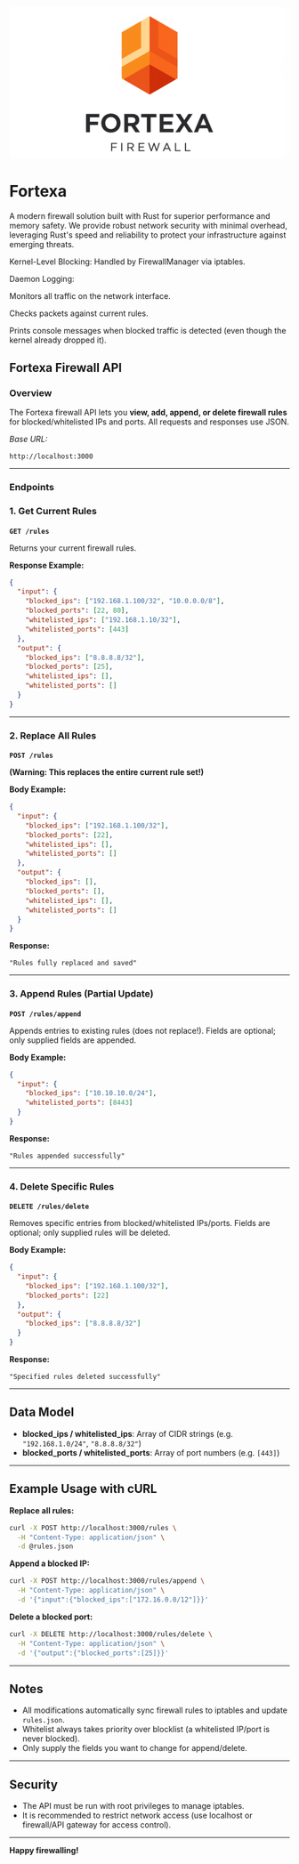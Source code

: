 <p align="center">
  <img src="/assets/img/logo-readme.png">
</p>

# Fortexa
A modern firewall solution built with Rust for superior performance and memory safety. We provide robust network security with minimal overhead, leveraging Rust's speed and reliability to protect your infrastructure against emerging threats.



Kernel-Level Blocking: Handled by FirewallManager via iptables.

Daemon Logging:

Monitors all traffic on the network interface.

Checks packets against current rules.

Prints console messages when blocked traffic is detected (even though the kernel already dropped it).

## Fortexa Firewall API

### Overview

The Fortexa firewall API lets you **view, add, append, or delete firewall rules** for blocked/whitelisted IPs and ports.
All requests and responses use JSON.

_Base URL:_

```
http://localhost:3000
```


---

### Endpoints

### 1. Get Current Rules

**`GET /rules`**

Returns your current firewall rules.

**Response Example:**

```json
{
  "input": {
    "blocked_ips": ["192.168.1.100/32", "10.0.0.0/8"],
    "blocked_ports": [22, 80],
    "whitelisted_ips": ["192.168.1.10/32"],
    "whitelisted_ports": [443]
  },
  "output": {
    "blocked_ips": ["8.8.8.8/32"],
    "blocked_ports": [25],
    "whitelisted_ips": [],
    "whitelisted_ports": []
  }
}
```


---

### 2. Replace All Rules

**`POST /rules`**

**(Warning: This replaces the entire current rule set!)**

**Body Example:**

```json
{
  "input": {
    "blocked_ips": ["192.168.1.100/32"],
    "blocked_ports": [22],
    "whitelisted_ips": [],
    "whitelisted_ports": []
  },
  "output": {
    "blocked_ips": [],
    "blocked_ports": [],
    "whitelisted_ips": [],
    "whitelisted_ports": []
  }
}
```

**Response:**

```
"Rules fully replaced and saved"
```


---

### 3. Append Rules (Partial Update)

**`POST /rules/append`**

Appends entries to existing rules (does not replace!). Fields are optional; only supplied fields are appended.

**Body Example:**

```json
{
  "input": {
    "blocked_ips": ["10.10.10.0/24"],
    "whitelisted_ports": [8443]
  }
}
```

**Response:**

```
"Rules appended successfully"
```


---

### 4. Delete Specific Rules

**`DELETE /rules/delete`**

Removes specific entries from blocked/whitelisted IPs/ports.
Fields are optional; only supplied rules will be deleted.

**Body Example:**

```json
{
  "input": {
    "blocked_ips": ["192.168.1.100/32"],
    "blocked_ports": [22]
  },
  "output": {
    "blocked_ips": ["8.8.8.8/32"]
  }
}
```

**Response:**

```
"Specified rules deleted successfully"
```


---

## Data Model

- **blocked_ips / whitelisted_ips**: Array of CIDR strings (e.g. `"192.168.1.0/24"`, `"8.8.8.8/32"`)
- **blocked_ports / whitelisted_ports**: Array of port numbers (e.g. `[443]`)

---

## Example Usage with cURL

**Replace all rules:**

```sh
curl -X POST http://localhost:3000/rules \
  -H "Content-Type: application/json" \
  -d @rules.json
```

**Append a blocked IP:**

```sh
curl -X POST http://localhost:3000/rules/append \
  -H "Content-Type: application/json" \
  -d '{"input":{"blocked_ips":["172.16.0.0/12"]}}'
```

**Delete a blocked port:**

```sh
curl -X DELETE http://localhost:3000/rules/delete \
  -H "Content-Type: application/json" \
  -d '{"output":{"blocked_ports":[25]}}'
```


---

## Notes

- All modifications automatically sync firewall rules to iptables and update `rules.json`.
- Whitelist always takes priority over blocklist (a whitelisted IP/port is never blocked).
- Only supply the fields you want to change for append/delete.

---

## Security

- The API must be run with root privileges to manage iptables.
- It is recommended to restrict network access (use localhost or firewall/API gateway for access control).

---

**Happy firewalling!**